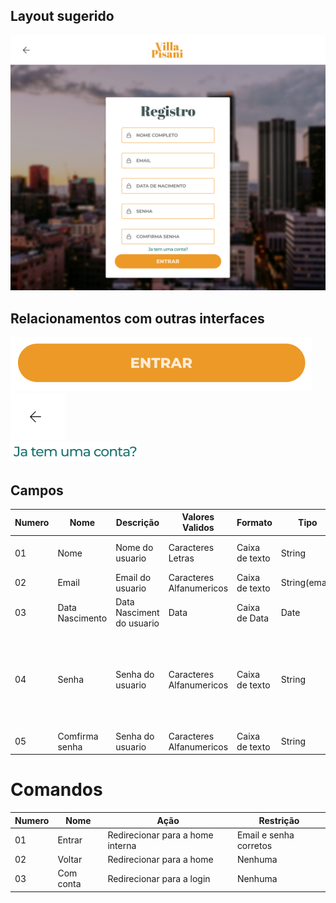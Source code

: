 ## Layout sugerido

<!-- Image -->

![Layout do Registro](../../images/registro.png)

## Relacionamentos com outras interfaces

<!-- Image dos redirecionamento -->

![Layout do Registro](../../images/button-login.png)<br/>
![Layout do Registro](../../images/arrow-login.png)<br/>
![Layout do Registro](../../images/link-registro.png)<br/>

## Campos

| Numero | Nome            | Descrição                 | Valores Validos          | Formato        | Tipo          | Restrições                                                              |
| ------ | --------------- | ------------------------- | ------------------------ | -------------- | ------------- | ----------------------------------------------------------------------- |
| 01     | Nome            | Nome do usuario           | Caracteres Letras        | Caixa de texto | String        | Maior que 10 caracteres                                                 |
| 02     | Email           | Email do usuario          | Caracteres Alfanumericos | Caixa de texto | String(email) | Email valido                                                            |
| 03     | Data Nascimento | Data Nasciment do usuario | Data                     | Caixa de Data  | Date          | Ter pelo menos dois anos                                                |
| 04     | Senha           | Senha do usuario          | Caracteres Alfanumericos | Caixa de texto | String        | Ter pelo menos 6 caracteres uma letra maiuscula, um símbolo e um numero |
| 05     | Comfirma senha  | Senha do usuario          | Caracteres Alfanumericos | Caixa de texto | String        | Ser igual a senha                                                       |

# Comandos

| Numero | Nome      | Ação                             | Restrição              |
| ------ | --------- | -------------------------------- | ---------------------- |
| 01     | Entrar    | Redirecionar para a home interna | Email e senha corretos |
| 02     | Voltar    | Redirecionar para a home         | Nenhuma                |
| 03     | Com conta | Redirecionar para a login        | Nenhuma                |
